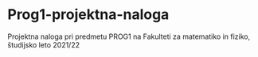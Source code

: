# Prog1-projektna-naloga
Projektna naloga pri predmetu PROG1 na Fakulteti za matematiko in fiziko, študijsko leto 2021/22
